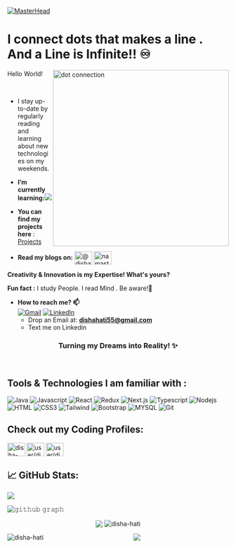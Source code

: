 
[![MasterHead](https://i.imgur.com/cVve0WY.png)](https://disha-hati-portfolio.netlify.app/)

# I connect dots that makes a line . And a Line is Infinite!! ♾️



<img align="right" alt="dot connection" width="400" src="https://i.giphy.com/IW3mlwUFTI3XKaJlmt.webp"/>
<p>Hello World! </p>
</br>

- <p> I stay up-to-date by regularly reading and learning about new technologies on my weekends.</p>

- <b>I’m currently learning:<img src="https://img.shields.io/badge/next.js-000000?style=for-the-badge&logo=nextdotjs&logoColor=white" /> </b> </br>

- <b>You can find my projects here</b> : <a href="https://github.com/Disha-Hati?tab=repositories">Projects</a>
</p>

- <b>Read my blogs on:</b> <a href="https://medium.com/@disha55" target="blank"><img align="center" src="https://raw.githubusercontent.com/rahuldkjain/github-profile-readme-generator/master/src/images/icons/Social/medium.svg" alt="@disha55" height="30" width="40" /></a> <img alt="namaste dev" align="center" height="30" width="40" src="https://i.imgur.com/WVh8Q9q.png"/>

<b>  Creativity & Innovation is my Expertise! What's yours? </b> 



<b>  Fun fact :</b> I study People. I read Mind . Be aware!🧠



- <b> How to reach me?  📫</b></br>
      <a href="mailto:dishahati55@gmail.com"><img src="https://img.icons8.com/bubbles/50/000000/gmail.png" alt="Gmail"/></a>
      <a href="https://linkedin.com/in/disha-hati-d55"><img src="https://img.icons8.com/bubbles/50/000000/linkedin.png" alt="LinkedIn"/></a></br>
   - Drop an Email at: **dishahati55@gmail.com** 
    - Text me on Linkedin 
     

<div align="center">
    <h3>Turning my Dreams into Reality! ✨</h3>
</div>
</br>
<h2>Tools & Technologies I am familiar with : </h2>

  <p align="center">

![Java](https://img.shields.io/badge/Java-3C873A?style=for-the-badge&labelColor=black&logo=java&logoColor=3C873A)    ![Javascript](https://img.shields.io/badge/Javascript-F0DB4F?style=for-the-badge&labelColor=black&logo=javascript&logoColor=F0DB4F)
![React](https://img.shields.io/badge/-React-61DBFB?style=for-the-badge&labelColor=black&logo=react&logoColor=61DBFB)
![Redux](https://img.shields.io/badge/Redux-593D88?style=for-the-badge&logo=redux&logoColor=white)
![Next.js](https://img.shields.io/badge/next.js-000000?style=for-the-badge&logo=nextdotjs&logoColor=white)
![Typescript](https://img.shields.io/badge/Typescript-007acc?style=for-the-badge&labelColor=black&logo=typescript&logoColor=007acc)
![Nodejs](https://img.shields.io/badge/Nodejs-3C873A?style=for-the-badge&labelColor=black&logo=node.js&logoColor=3C873A)
![HTML](https://img.shields.io/badge/HTML5-E34F26?style=for-the-badge&logo=html5&logoColor=white)
![CSS3](https://img.shields.io/badge/CSS3-1572B6?style=for-the-badge&logo=css3&logoColor=white)
![Tailwind](https://img.shields.io/badge/Tailwind_CSS-092749?style=for-the-badge&logo=tailwindcss&logoColor=06B6D4&labelColor=000000)
![Bootstrap](https://img.shields.io/badge/Bootstrap-563D7C?style=for-the-badge&logo=bootstrap&logoColor=white)
![MYSQL](https://camo.githubusercontent.com/c1c08eb7625abe1a813e5ad05a94891aa127a37e0ce126b59ecda28233effdac/68747470733a2f2f696d672e736869656c64732e696f2f62616467652f4d7953514c2d3030303030463f7374796c653d666f722d7468652d6261646765266c6f676f3d6d7973716c266c6f676f436f6c6f723d7768697465)
![Git](https://img.shields.io/badge/Git-F05032?style=for-the-badge&logo=git&logoColor=white)

 
  </p>

<h2>Check out my Coding Profiles:</h2>
<a href="https://www.leetcode.com/disha-hati" target="blank"><img align="center" src="https://raw.githubusercontent.com/rahuldkjain/github-profile-readme-generator/master/src/images/icons/Social/leet-code.svg" alt="disha-hati" height="30" width="40" /></a>
<a href="https://auth.geeksforgeeks.org/user/user/dishahati55/" target="blank"><img align="center" src="https://raw.githubusercontent.com/rahuldkjain/github-profile-readme-generator/master/src/images/icons/Social/geeks-for-geeks.svg" alt="user/dishahati55/" height="30" width="40" /></a>
<a href="https://takeuforward.org/profile/dishahati" target="blank"><img align="center" src="https://i.imgur.com/jslLvx0.jpeg" alt="user/dishahati55/" height="30" width="40" /></a>





<h2> 📈 GitHub Stats: </h2>
<p>
<!--<p align="left"> <img src="https://komarev.com/ghpvc/?username=disha-hati&label=Profile%20views&color=0e75b6&style=flat" alt="disha-hati" /> </p>-->

[![](https://visitcount.itsvg.in/api?id=disha-hati&label=Profile%20Views&color=1&icon=0&pretty=false)](https://visitcount.itsvg.in)

![𝚐𝚒𝚝𝚑𝚞𝚋 𝚐𝚛𝚊𝚙𝚑](https://github-readme-activity-graph.vercel.app/graph?username=Disha-Hati&theme=react-dark&hide_border=true&area=true)

<p align="center">
    <img align="center" src="https://github-readme-streak-stats.herokuapp.com?user=Disha-Hati&theme=tokyonight"/>

<img align="center" src="https://github-readme-stats.vercel.app/api?username=disha-hati&show_icons=true&locale=en&title_color=87ceeb&icon_color=6c5796&text_color=daf7dc&bg_color=220b3b&layout=compact" alt="disha-hati" />
</p>


<p align="center">

<img align="center" src="https://github-profile-trophy.vercel.app/?username=Disha-Hati&column=10&margin-w=15&margin-h=15&no-bg=true&no-frame=true&theme=onedark"/>  


<img align="left" src="https://github-readme-stats.vercel.app/api/top-langs?username=disha-hati&show_icons=true&locale=en&layout=compact&bg_color=220b3b&text_color=daf7dc" alt="disha-hati" />

      
</p>


</p>








